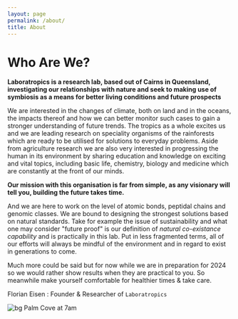 ```yaml
---
layout: page
permalink: /about/
title: About
---
```


# Who Are We?
**Laboratropics is a research lab, based out of Cairns in Queensland, investigating our relationships with nature and seek to making use of symbiosis as a means for better living conditions and future prospects**

We are interested in the changes of climate, both on land and in the oceans, the impacts thereof and how we can better monitor such cases to gain a stronger understanding of future trends. The tropics as a whole excites us and we are leading research on speciality organisms of the rainforests which are ready to be utilised for solutions to everyday problems. Aside from agriculture research we are also very interested in progressing the human in its environment by sharing education and knowledge on exciting and vital topics, including basic life, chemistry, biology and medicine which are constantly at the front of our minds.

**Our mission with this organisation is far from simple, as any visionary will tell you, building the future takes time.**

And we are here to work on the level of atomic bonds, peptidal chains and genomic classes. We are bound to designing the strongest solutions based on natural standards. Take for example the issue of sustainability and what one may consider "future proof" is our definition of _natural co-existance capability_ and is practically in this lab. Put in less fragmented terms, all of our efforts will always be mindful of the environment and in regard to exist in generations to come.

Much more could be said but for now while we are in preparation for 2024 so we would rather show results when they are practical to you. So meanwhile make yourself comfortable for healthier times & take care.

Florian Eisen : Founder & Researcher of `Laboratropics`

![bg](/img/pcPano.jpg)
Palm Cove at 7am
